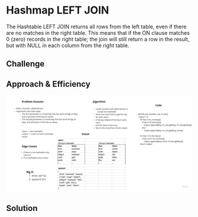# Hashmap LEFT JOIN
<!-- Short summary or background information -->
The Hashtable LEFT JOIN returns all rows from the left table, even if there are no matches in the right table. This means that if the ON clause matches 0 (zero) records in the right table; the join will still return a row in the result, but with NULL in each column from the right table.

## Challenge
<!-- Description of the challenge -->

## Approach & Efficiency
<!-- What approach did you take? Why? What is the Big O space/time for this approach? -->
![](left_join.jpg)
## Solution
<!-- Embedded whiteboard image -->
